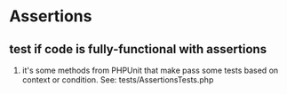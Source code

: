 # Assertions

## test if code is fully-functional with assertions

1. it's some methods from PHPUnit that make pass some tests based on context or condition. See: tests/AssertionsTests.php

